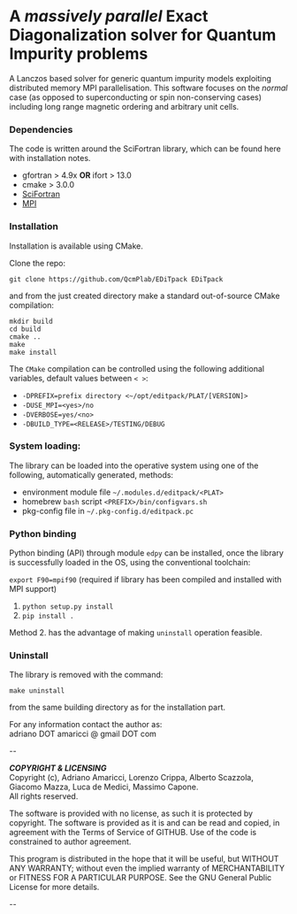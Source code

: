# A *massively parallel* Exact Diagonalization solver for Quantum Impurity problems

A Lanczos based solver for generic quantum impurity models exploiting distributed memory MPI parallelisation. This software focuses on the *normal* case (as opposed to superconducting or spin non-conserving cases) including long range magnetic ordering and arbitrary unit cells. 

### Dependencies

The code is written around the SciFortran library, which can be found here with installation notes.   


* gfortran > 4.9x **OR** ifort  > 13.0
* cmake > 3.0.0    
* [SciFortran](https://github.com/QcmPlab/SciFortran)
* [MPI](https://github.com/open-mpi/ompi)

### Installation

Installation is  available using CMake.    

Clone the repo:

`git clone https://github.com/QcmPlab/EDiTpack EDiTpack`

and from the just created directory make a standard out-of-source CMake compilation:

`mkdir build`  
 `cd build`  
`cmake ..`     
`make`     
`make install`   

The `CMake` compilation can be controlled using the following additional variables, default values between `< >`:   

* `-DPREFIX=prefix directory <~/opt/editpack/PLAT/[VERSION]>` 
* `-DUSE_MPI=<yes>/no`  
* `-DVERBOSE=yes/<no> `  
* `-DBUILD_TYPE=<RELEASE>/TESTING/DEBUG`  

### System loading: 

The library can be loaded into the operative system using one of the following, automatically generated, methods:    

* environment module file `~/.modules.d/editpack/<PLAT>`  
* homebrew `bash` script `<PREFIX>/bin/configvars.sh`
* pkg-config file in `~/.pkg-config.d/editpack.pc`

### Python binding

Python binding (API) through module `edpy` can be  installed, once the library is successfully loaded in the OS, using the conventional toolchain:

`export F90=mpif90` (required if library has been compiled and installed with MPI support)  

1. `python setup.py install`
2. `pip install .`

Method 2. has the advantage of making `uninstall` operation feasible. 

### Uninstall

The library is removed with the command:

`make uninstall`

from the same building directory as for the installation part. 



For any information contact the author as:  
adriano DOT amaricci @ gmail DOT com

--

***COPYRIGHT & LICENSING***  
Copyright  (c), Adriano Amaricci, Lorenzo Crippa, Alberto Scazzola, Giacomo Mazza, Luca de Medici, Massimo Capone.  
All rights reserved. 

The software is provided with no license, as such it is protected by copyright.
The software is provided as it is and can be read and copied, in agreement with 
the Terms of Service of GITHUB. Use of the code is constrained to author agreement.   

<!--This program is free software: you can redistribute it and/or modify-->
<!--it under the terms of the GNU General Public License as published by-->
<!--the Free Software Foundation, either version 3 of the License, or-->
<!--(at your option) any later version.-->

<!--You should have received a copy of the GNU General Public License-->
<!--along with this program.  If not, see <http://www.gnu.org/licenses/>.-->

This program is distributed in the hope that it will be useful,
but WITHOUT ANY WARRANTY; without even the implied warranty of
MERCHANTABILITY or FITNESS FOR A PARTICULAR PURPOSE.  See the
GNU General Public License for more details.


--



